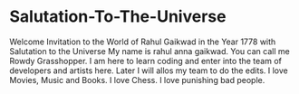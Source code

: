 # Salutation-To-The-Universe
Welcome Invitation to the World of Rahul Gaikwad in the Year 1778 with Salutation to the Universe
My name is rahul anna gaikwad. You can call me Rowdy Grasshopper. I am here to learn coding and enter into the team of developers and artists here. Later I will allos my team to do the edits. I love Movies, Music and Books. I love Chess. I love punishing bad people.
